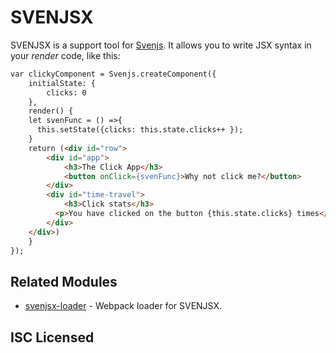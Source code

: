 # SVENJSX

SVENJSX is a support tool for [Svenjs](https:/github.com/svenanders/svenjs). It allows you to write JSX syntax in your _render_ code, like this:

```html
var clickyComponent = Svenjs.createComponent({
    initialState: {
        clicks: 0
    },
    render() {
    let svenFunc = () =>{
      this.setState({clicks: this.state.clicks++ });
    }
    return (<div id="row">
        <div id="app">
            <h3>The Click App</h3>
            <button onClick={svenFunc}>Why not click me?</button>
        </div>
        <div id="time-travel">
            <h3>Click stats</h3>
          <p>You have clicked on the button {this.state.clicks} times</p>
        </div>
    </div>)
    }
});
```

## Related Modules

* [svenjsx-loader](https://www.npmjs.com/package/svenjsx-loader) - Webpack loader for SVENJSX.

## ISC Licensed
